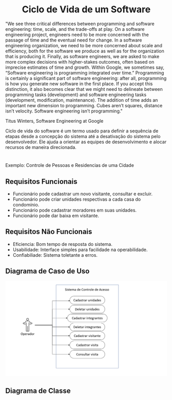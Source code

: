 <h1 align="center">Ciclo de Vida de um Software</h1>
"We see three critical differences between programming and software engineering: time, scale, and the trade-offs at play. On a software engineering project, engineers need to be more concerned with the passage of time and the eventual need for change. In a software engineering organization, we need to be more concerned about scale and efficiency, both for the software we produce as well as for the organization that is producing it. Finally, as software engineers, we are asked to make more complex decisions with higher-stakes outcomes, often based on imprecise estimates of time and growth. Within Google, we sometimes say, “Software engineering is programming integrated over time.” Programming is certainly a significant part of software engineering: after all, programming is how you generate new software in the first place. If you accept this distinction, it also becomes clear that we might need to delineate between programming tasks (development) and software engineering tasks (development, modification, maintenance). The addition of time adds an important new dimension to programming. Cubes aren’t squares, distance isn’t velocity. Software engineering isn’t programming."

Titus Winters, Software Engineering at Google


Ciclo de vida do software é um termo usado para definir a sequência de etapas desde a concepção do sistema até a desativação do sistema pelo desenvolvedor. Ele ajuda a orientar as equipes de desenvolvimento e alocar recursos de maneira direcionada.
<h1></h1>

Exemplo: Controle de Pessoas e Residencias de uma Cidade

<h2>Requisitos Funcionais</h2>
<ul>
  <li>Funcionário pode cadastrar um novo visitante, consultar e excluir.</li>
  <li>Funcionário pode criar unidades respectivas a cada casa do condomínio.</li>
  <li>Funcionário pode cadastrar moradores em suas unidades.</li>
  <li>Funcionário pode dar baixa em visitante.</li>
</ul>

<h2>Requisitos Não Funcionais</h2>
<ul>
  <li>Eficiencia: Bom tempo de resposta do sistema.</li>
  <li>Usabilidade: Interface simples para facilidade na operabilidade.</li>
  <li>Confiabiliade: Sistema toletante a erros.</li>
</ul>
    
<h2>Diagrama de Caso de Uso</h2>
<img src="imagens/uso.png">

<h2>Diagrama de Classe</h2>

